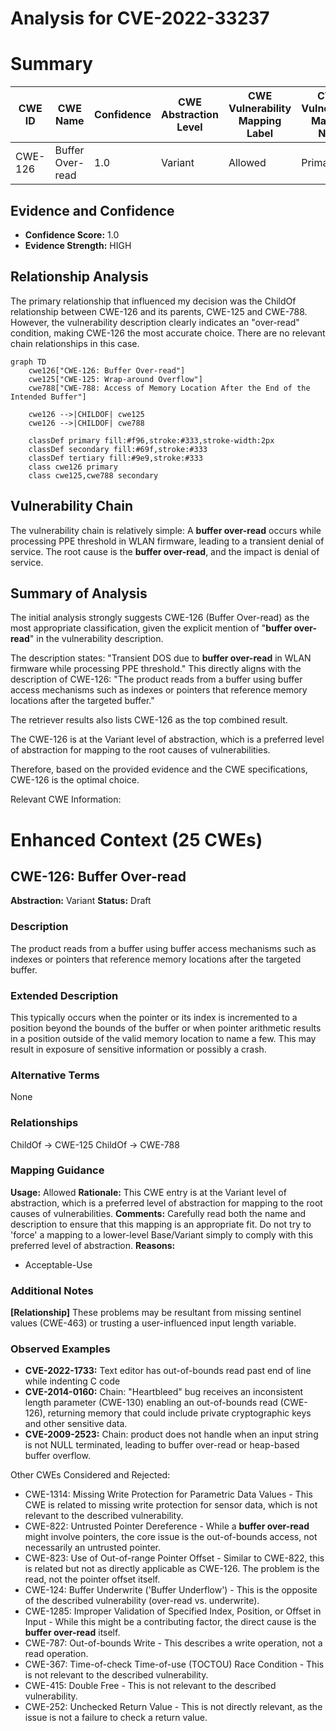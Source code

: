 # Analysis for CVE-2022-33237

# Summary
| CWE ID | CWE Name | Confidence | CWE Abstraction Level | CWE Vulnerability Mapping Label | CWE-Vulnerability Mapping Notes |
|---|---|---|---|---|---|
| CWE-126 | Buffer Over-read | 1.0 | Variant | Allowed | Primary CWE |

## Evidence and Confidence

*   **Confidence Score:** 1.0
*   **Evidence Strength:** HIGH

## Relationship Analysis
The primary relationship that influenced my decision was the ChildOf relationship between CWE-126 and its parents, CWE-125 and CWE-788. However, the vulnerability description clearly indicates an "over-read" condition, making CWE-126 the most accurate choice. There are no relevant chain relationships in this case.

```mermaid
graph TD
    cwe126["CWE-126: Buffer Over-read"]
    cwe125["CWE-125: Wrap-around Overflow"]
    cwe788["CWE-788: Access of Memory Location After the End of the Intended Buffer"]

    cwe126 -->|CHILDOF| cwe125
    cwe126 -->|CHILDOF| cwe788

    classDef primary fill:#f96,stroke:#333,stroke-width:2px
    classDef secondary fill:#69f,stroke:#333
    classDef tertiary fill:#9e9,stroke:#333
    class cwe126 primary
    class cwe125,cwe788 secondary
```

## Vulnerability Chain
The vulnerability chain is relatively simple: A **buffer over-read** occurs while processing PPE threshold in WLAN firmware, leading to a transient denial of service. The root cause is the **buffer over-read**, and the impact is denial of service.

## Summary of Analysis
The initial analysis strongly suggests CWE-126 (Buffer Over-read) as the most appropriate classification, given the explicit mention of "**buffer over-read**" in the vulnerability description.

The description states: "Transient DOS due to **buffer over-read** in WLAN firmware while processing PPE threshold." This directly aligns with the description of CWE-126: "The product reads from a buffer using buffer access mechanisms such as indexes or pointers that reference memory locations after the targeted buffer."

The retriever results also lists CWE-126 as the top combined result.

The CWE-126 is at the Variant level of abstraction, which is a preferred level of abstraction for mapping to the root causes of vulnerabilities.

Therefore, based on the provided evidence and the CWE specifications, CWE-126 is the optimal choice.

Relevant CWE Information:

# Enhanced Context (25 CWEs)

## CWE-126: Buffer Over-read
**Abstraction:** Variant
**Status:** Draft

### Description
The product reads from a buffer using buffer access mechanisms such as indexes or pointers that reference memory locations after the targeted buffer.

### Extended Description
This typically occurs when the pointer or its index is incremented to a position beyond the bounds of the buffer or when pointer arithmetic results in a position outside of the valid memory location to name a few. This may result in exposure of sensitive information or possibly a crash.

### Alternative Terms
None

### Relationships
ChildOf -> CWE-125
ChildOf -> CWE-788

### Mapping Guidance
**Usage:** Allowed
**Rationale:** This CWE entry is at the Variant level of abstraction, which is a preferred level of abstraction for mapping to the root causes of vulnerabilities.
**Comments:** Carefully read both the name and description to ensure that this mapping is an appropriate fit. Do not try to 'force' a mapping to a lower-level Base/Variant simply to comply with this preferred level of abstraction.
**Reasons:**
- Acceptable-Use

### Additional Notes
**[Relationship]** These problems may be resultant from missing sentinel values (CWE-463) or trusting a user-influenced input length variable.

### Observed Examples
- **CVE-2022-1733:** Text editor has out-of-bounds read past end of line while indenting C code
- **CVE-2014-0160:** Chain: "Heartbleed" bug receives an inconsistent length parameter (CWE-130) enabling an out-of-bounds read (CWE-126), returning memory that could include private cryptographic keys and other sensitive data.
- **CVE-2009-2523:** Chain: product does not handle when an input string is not NULL terminated, leading to buffer over-read or heap-based buffer overflow.

Other CWEs Considered and Rejected:

*   CWE-1314: Missing Write Protection for Parametric Data Values - This CWE is related to missing write protection for sensor data, which is not relevant to the described vulnerability.
*   CWE-822: Untrusted Pointer Dereference - While a **buffer over-read** might involve pointers, the core issue is the out-of-bounds access, not necessarily an untrusted pointer.
*   CWE-823: Use of Out-of-range Pointer Offset - Similar to CWE-822, this is related but not as directly applicable as CWE-126. The problem is the read, not the pointer offset itself.
*   CWE-124: Buffer Underwrite ('Buffer Underflow') - This is the opposite of the described vulnerability (over-read vs. underwrite).
*   CWE-1285: Improper Validation of Specified Index, Position, or Offset in Input - While this might be a contributing factor, the direct cause is the **buffer over-read** itself.
*   CWE-787: Out-of-bounds Write - This describes a write operation, not a read operation.
*   CWE-367: Time-of-check Time-of-use (TOCTOU) Race Condition - This is not relevant to the described vulnerability.
*   CWE-415: Double Free - This is not relevant to the described vulnerability.
*   CWE-252: Unchecked Return Value - This is not directly relevant, as the issue is not a failure to check a return value.